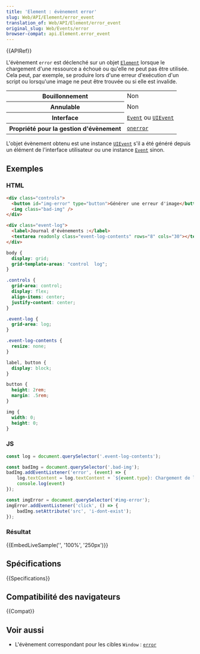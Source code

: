 ```yaml
---
title: 'Element : évènement error'
slug: Web/API/Element/error_event
translation_of: Web/API/Element/error_event
original_slug: Web/Events/error
browser-compat: api.Element.error_event
---
```

{{APIRef}}

L'évènement `error` est déclenché sur un objet [`Element`](/fr/docs/Web/API/Element) lorsque le chargement d'une ressource a échoué ou qu'elle ne peut pas être utilisée. Cela peut, par exemple, se produire lors d'une erreur d'exécution d'un script ou lorsqu'une image ne peut être trouvée ou si elle est invalide.

<table class="properties">
  <tbody>
    <tr>
      <th scope="row">Bouillonnement</th>
      <td>Non</td>
    </tr>
    <tr>
      <th scope="row">Annulable</th>
      <td>Non</td>
    </tr>
    <tr>
      <th scope="row">Interface</th>
      <td><a href="/fr/docs/Web/API/Event"><code>Event</code></a> ou <a href="/fr/docs/Web/API/UIEvent"><code>UIEvent</code></a></td>
    </tr>
    <tr>
      <th scope="row">Propriété pour la gestion d'évènement</th>
      <td>
        <a href="/fr/docs/Web/API/GlobalEventHandlers/onerror"><code>onerror</code></a>
      </td>
    </tr>
  </tbody>
</table>

L'objet évènement obtenu est une instance [`UIEvent`](/fr/docs/Web/API/UIEvent) s'il a été généré depuis un élément de l'interface utilisateur ou une instance [`Event`](/fr/docs/Web/API/Event) sinon.

## Exemples

### HTML

```html
<div class="controls">
  <button id="img-error" type="button">Générer une erreur d'image</button>
  <img class="bad-img" />
</div>

<div class="event-log">
  <label>Journal d'évènements :</label>
  <textarea readonly class="event-log-contents" rows="8" cols="30"></textarea>
</div>
```

```css hidden
body {
  display: grid;
  grid-template-areas: "control  log";
}

.controls {
  grid-area: control;
  display: flex;
  align-items: center;
  justify-content: center;
}

.event-log {
  grid-area: log;
}

.event-log-contents {
  resize: none;
}

label, button {
  display: block;
}

button {
  height: 2rem;
  margin: .5rem;
}

img {
  width: 0;
  height: 0;
}
```

### JS

```js
const log = document.querySelector('.event-log-contents');

const badImg = document.querySelector('.bad-img');
badImg.addEventListener('error', (event) => {
    log.textContent = log.textContent + `${event.type}: Chargement de l'image\n`;
    console.log(event)
});

const imgError = document.querySelector('#img-error');
imgError.addEventListener('click', () => {
    badImg.setAttribute('src', 'i-dont-exist');
});
```

### Résultat

{{EmbedLiveSample('', '100%', '250px')}}

## Spécifications

{{Specifications}}

## Compatibilité des navigateurs

{{Compat}}

## Voir aussi

- L'évènement correspondant pour les cibles `Window`&nbsp;: [`error`](/fr/docs/Web/API/Window/error_event)
